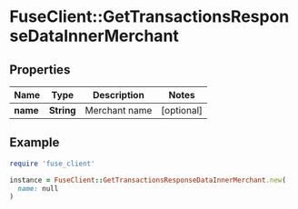 # FuseClient::GetTransactionsResponseDataInnerMerchant

## Properties

| Name | Type | Description | Notes |
| ---- | ---- | ----------- | ----- |
| **name** | **String** | Merchant name | [optional] |

## Example

```ruby
require 'fuse_client'

instance = FuseClient::GetTransactionsResponseDataInnerMerchant.new(
  name: null
)
```

